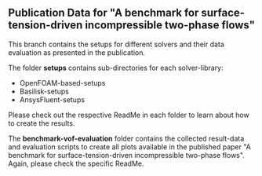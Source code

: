 ## Publication Data for "A benchmark for surface-tension-driven incompressible two-phase flows"

This branch contains the setups for different solvers and their data evaluation as presented in the publication.

The folder **setups** contains sub-directories for each solver-library:
* OpenFOAM-based-setups
* Basilisk-setups
* AnsysFluent-setups

Please check out the respective ReadMe in each folder to learn about how to create the results.

The **benchmark-vof-evaluation** folder contains the collected result-data and evaluation scripts to create all plots available in the published paper "A benchmark for surface-tension-driven incompressible two-phase flows".
Again, please check the specific ReadMe.


